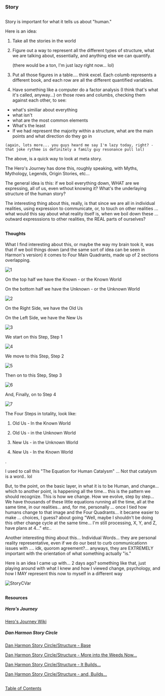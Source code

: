 ### Story

##

Story is important for what it tells us about "human." 

Here is an idea: 

1. Take all the stories in the world

2. Figure out a way to represent all the different types of structure, what we are talking about, essentially, and anything else we can quantify. 


    (there would be a ton, I'm just lazy right now... lol) 


3. Put all those figures in a table.... think excel. Each columb represents a different book, and each row are all the different quantified variables. 

4. Have something like a computer do a factor analysis (I think that's what it's called, anyway...) on those rows and columbs, checking them against each other, to see:

  -  what's similiar about everything
  -  what isn't
  -  what are the most common elements
  -  What's the least
  -  If we had represent the majority within a structure, what are the main points and what direction do they go in
  
    (again, lots more... you guys heard me say I'm lazy today, right? - that joke rythme is definitely a family guy resonance pull lol) 

The above, is a quick way to look at meta story. 

The Hero's Journey has done this, roughly speaking, with Myths, Mythology, Legends, Origin Stories, etc... 

The general idea is this: if we boil everything down, WHAT are we expressing, all of us, even wthout knowing it? What's the underlaying structure of the human story? 

The interesting thing about this, really, is that since we are all in individual realities, using expression to communicate, or, to touch on other realities ... what would this say about what reality itself is, when we boil down these ... outward expresssions to other realities, the REAL parts of ourselves? 

##

#### Thoughts

What I find interesting about this, or maybe the way my brain took it, was that if we boil things down (and the same sort of idea can be seen in Harmon's version) it comes to Four Main Quadrants, made up of 2 sections overlapping. 

![1](/art/SSh1.PNG?raw=true "1")

On the top half we have the Known - or the Known World

On the bottom half we have the Unknown - or the Unknown World 

![2](/art/SSh2.PNG?raw=true "2")

On the Right Side, we have the Old Us 

On the Left Side, we have the New Us

![3](/art/SSh3.JPG?raw=true "3")

We start on this Step, Step 1

![4](/art/SSh4.PNG?raw=true "4")

We move to this Step, Step 2 

![5](/art/SSh5.PNG?raw=true "5")

Then on to this Step, Step 3

![6](/art/SSh6.PNG?raw=true "6")

And, Finally, on to Step 4

![7](/art/SSh7.PNG?raw=true "7")

The Four Steps in totality, look like: 

1. Old Us - In the Known World 

2. Old Us - in the Unknown World 

3. New Us - in the Unknown World 

4. New Us - In the Known World 

. 

I used to call this "The Equation for Human Catalysm" ... Not that catalysm is a word.. lol 

But, to the point, on the basic layer, in what it is to be Human, and change... which to another point, is happening all the time... this is the pattern we should recognize.  This is how we change. How we evolve, step by step...  We have thousands of these little equations running all the time, all at the same time, in our realities... and, for me, personally ... once I tied how humans change to that image and the Four Quadrants... it became easier to make ... choices, I guess? about going "Well, maybe I shouldn't be doing this other change cycle at the same time... I'm still processing, X, Y, and Z, have plans at 4..." etc.. 

Another interesting thing about this... Individual Words... they are personal reality representative, even if we do our best to curb communicationn issues with .... idk, quorom agreement?... anyways, they are EXTREMELY important with the orientation of what something actually "is." 

Here is an idea I came up with... 2 days ago? something like that, just playing around with what I knew and how I viewed change, psychology, and how I MAY represent this now to myself in a different way

![StoryCVar](/art/StoryCVar.png?raw=true "StoryCVar")

##


#### Resources


##### Hero's Journey

[Hero's Journey Wiki](https://en.wikipedia.org/wiki/Hero%27s_journey)



##### Dan Harmon Story Circle

[Dan Harmon Story Circle/Structure - Base](https://channel101.fandom.com/wiki/Story_Structure_101:_Super_Basic_Shit)

[Dan Harmon Story Circle/Structure - More into the Weeds Now...](https://channel101.fandom.com/wiki/Story_Structure_102:_Pure,_Boring_Theory)

[Dan Harmon Story Circle/Structure - It Builds...](https://channel101.fandom.com/wiki/Story_Structure_103:_Let%27s_Simplify_Before_Moving_On)

[Dan Harmon Story Circle/Structure - and, Builds...](https://channel101.fandom.com/wiki/Story_Structure_104:_The_Juicy_Details)



##

[Table of Contents](https://github.com/mycroftwilde/devil-steps-in-a-myth-system/tree/main/ref_guide)
